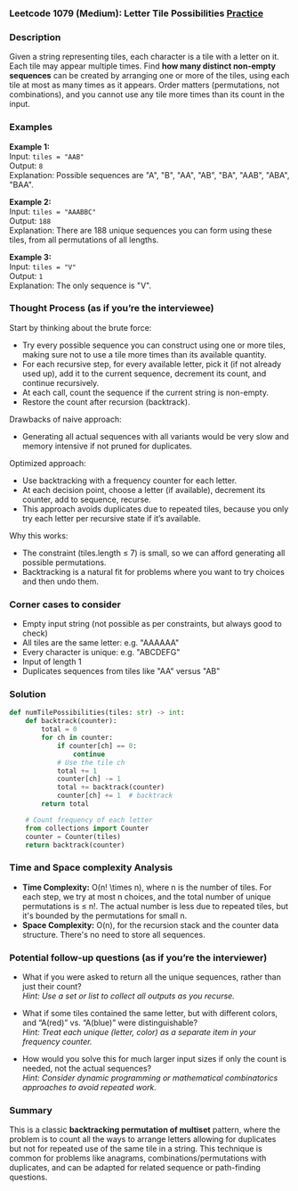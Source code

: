 ### Leetcode 1079 (Medium): Letter Tile Possibilities [Practice](https://leetcode.com/problems/letter-tile-possibilities)

### Description  
Given a string representing tiles, each character is a tile with a letter on it. Each tile may appear multiple times. Find **how many distinct non-empty sequences** can be created by arranging one or more of the tiles, using each tile at most as many times as it appears. Order matters (permutations, not combinations), and you cannot use any tile more times than its count in the input.

### Examples  

**Example 1:**  
Input: `tiles = "AAB"`  
Output: `8`  
Explanation: Possible sequences are "A", "B", "AA", "AB", "BA", "AAB", "ABA", "BAA".

**Example 2:**  
Input: `tiles = "AAABBC"`  
Output: `188`  
Explanation: There are 188 unique sequences you can form using these tiles, from all permutations of all lengths.

**Example 3:**  
Input: `tiles = "V"`  
Output: `1`  
Explanation: The only sequence is "V".

### Thought Process (as if you’re the interviewee)  
Start by thinking about the brute force:  
- Try every possible sequence you can construct using one or more tiles, making sure not to use a tile more times than its available quantity.
- For each recursive step, for every available letter, pick it (if not already used up), add it to the current sequence, decrement its count, and continue recursively.
- At each call, count the sequence if the current string is non-empty.
- Restore the count after recursion (backtrack).

Drawbacks of naive approach:  
- Generating all actual sequences with all variants would be very slow and memory intensive if not pruned for duplicates.

Optimized approach:  
- Use backtracking with a frequency counter for each letter.  
- At each decision point, choose a letter (if available), decrement its counter, add to sequence, recurse.  
- This approach avoids duplicates due to repeated tiles, because you only try each letter per recursive state if it’s available.

Why this works:  
- The constraint (tiles.length ≤ 7) is small, so we can afford generating all possible permutations.
- Backtracking is a natural fit for problems where you want to try choices and then undo them.

### Corner cases to consider  
- Empty input string (not possible as per constraints, but always good to check)
- All tiles are the same letter: e.g. "AAAAAA"
- Every character is unique: e.g. "ABCDEFG"
- Input of length 1
- Duplicates sequences from tiles like "AA" versus "AB"

### Solution

```python
def numTilePossibilities(tiles: str) -> int:
    def backtrack(counter):
        total = 0
        for ch in counter:
            if counter[ch] == 0:
                continue
            # Use the tile ch
            total += 1
            counter[ch] -= 1
            total += backtrack(counter)
            counter[ch] += 1  # backtrack
        return total

    # Count frequency of each letter
    from collections import Counter
    counter = Counter(tiles)
    return backtrack(counter)
```

### Time and Space complexity Analysis  

- **Time Complexity:** O(n! \times n), where n is the number of tiles. For each step, we try at most n choices, and the total number of unique permutations is ≤ n!. The actual number is less due to repeated tiles, but it's bounded by the permutations for small n.
- **Space Complexity:** O(n), for the recursion stack and the counter data structure. There's no need to store all sequences.

### Potential follow-up questions (as if you’re the interviewer)  

- What if you were asked to return all the unique sequences, rather than just their count?  
  *Hint: Use a set or list to collect all outputs as you recurse.*

- What if some tiles contained the same letter, but with different colors, and “A(red)” vs. “A(blue)” were distinguishable?  
  *Hint: Treat each unique (letter, color) as a separate item in your frequency counter.*

- How would you solve this for much larger input sizes if only the count is needed, not the actual sequences?  
  *Hint: Consider dynamic programming or mathematical combinatorics approaches to avoid repeated work.*

### Summary
This is a classic **backtracking permutation of multiset** pattern, where the problem is to count all the ways to arrange letters allowing for duplicates but not for repeated use of the same tile in a string. This technique is common for problems like anagrams, combinations/permutations with duplicates, and can be adapted for related sequence or path-finding questions.